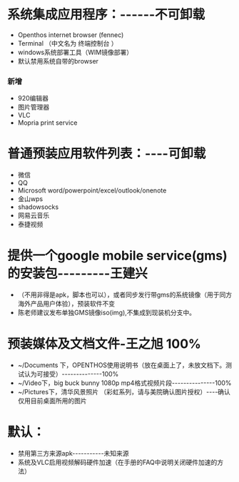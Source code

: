 
# 系统集成应用程序：------不可卸载
- Openthos internet browser (fennec)
- Terminal （中文名为 终端控制台 ）
- windows系统部署工具（WIM镜像部署）
- 默认禁用系统自带的browser
### 新增
- 920编辑器
- 图片管理器
- VLC
- Mopria print service

# 普通预装应用软件列表：----可卸载
- 微信
- QQ
- Microsoft word/powerpoint/excel/outlook/onenote
- 金山wps
- shadowsocks
- 网易云音乐
- 泰捷视频


# 提供一个google mobile service(gms)的安装包---------王建兴
- （不用非得是apk，脚本也可以），或者同步发行带gms的系统镜像（用于同方海外产品用户体验），预装软件不变
-  陈老师建议发布单独GMS镜像iso(img),不集成到现装机分支中。

# 预装媒体及文档文件-王之旭 100%
- ~/Documents 下，OPENTHOS使用说明书（放在桌面上了，未放文档下。测试认为可接受）--------------100%
- ~/Video下，big buck bunny 1080p mp4格式视频片段---------------100%
- ~/Pictures下，清华风景照片 （彩虹系列，请与美院确认图片授权）----确认仅用目前桌面所用的图片

# 默认：
- 禁用第三方来源apk-----------未知来源
- 系统及VLC启用视频解码硬件加速（在手册的FAQ中说明关闭硬件加速的方法）
